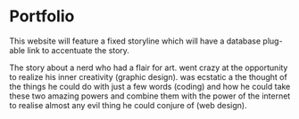 # Portfolio

This website will feature a fixed storyline which will have a database plug-able link to accentuate the story.

The story about a nerd who had a flair for art. went crazy at the opportunity to realize his inner creativity (graphic design). was ecstatic a the thought of the things he could do with just a few words (coding) and how he could take these two amazing powers and combine them with the power of the internet to realise almost any evil thing he could conjure of (web design).
